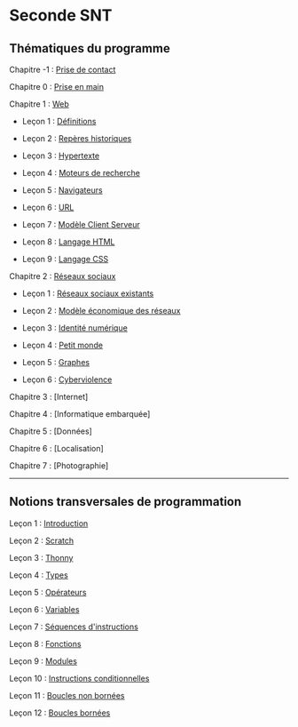 # Seconde SNT

## Thématiques du programme

Chapitre -1 : [Prise de contact](./Prise%20de%20contact/Prise_de_contact.md)

Chapitre 0 : [Prise en main](./Prise%20en%20main/Prise_en_main.md)

Chapitre 1 : [Web](./Web/)

- Leçon 1 : [Définitions](./Web/Definitions.md)

- Leçon 2 : [Repères historiques](./Web/Reperes_historiques.md)

- Leçon 3 : [Hypertexte](./Web/Hypertexte.md)

- Leçon 4 : [Moteurs de recherche](./Web/Moteurs_de_recherche.md)

- Leçon 5 : [Navigateurs](./Web/Navigateurs.md)

- Leçon 6 : [URL](./Web/URL.md)

- Leçon 7 : [Modèle Client Serveur](./Web/Modele_client_serveur.md)

- Leçon 8 : [Langage HTML](./Web/HTML.md)

- Leçon 9 : [Langage CSS](./Web/CSS.md)

Chapitre 2 : [Réseaux sociaux](./Réseaux%20sociaux/)

- Leçon 1 : [Réseaux sociaux existants](./Réseaux%20sociaux/Reseaux_sociaux_existants.md)

- Leçon 2 : [Modèle économique des réseaux](./Réseaux%20sociaux/Modele_economique.md)

- Leçon 3 : [Identité numérique](./Réseaux%20sociaux/Identite_numerique.md)

- Leçon 4 : [Petit monde](./Réseaux%20sociaux/Petit_monde.md)

- Leçon 5 : [Graphes](./Réseaux%20sociaux/Graphes.md)

- Leçon 6 : [Cyberviolence](./Réseaux%20sociaux/Cyberviolence.md)

Chapitre 3 : [Internet]

Chapitre 4 : [Informatique embarquée]

Chapitre 5 : [Données]

Chapitre 6 : [Localisation]

Chapitre 7 : [Photographie]

______________

## Notions transversales de programmation

Leçon 1 : [Introduction](./Notions%20transversales%20de%20programmation/Introduction.md)

Leçon 2 : [Scratch](./Notions%20transversales%20de%20programmation/Scratch.md)

Leçon 3 : [Thonny](./Notions%20transversales%20de%20programmation/Thonny.md)

Leçon 4 : [Types](./Notions%20transversales%20de%20programmation/Types.md)

Leçon 5 : [Opérateurs](./Notions%20transversales%20de%20programmation/Opérateurs.md)

Leçon 6 : [Variables](./Notions%20transversales%20de%20programmation/Variables.md)

Leçon 7 : [Séquences d'instructions](./Notions%20transversales%20de%20programmation/Séquences.md)

Leçon 8 : [Fonctions](./Notions%20transversales%20de%20programmation/Fonctions_1.md)

Leçon 9 : [Modules](./Notions%20transversales%20de%20programmation/Modules.md)

Leçon 10 : [Instructions conditionnelles](./Notions%20transversales%20de%20programmation/Instructions_conditionnelles.md)

Leçon 11 : [Boucles non bornées](./Notions%20transversales%20de%20programmation/Boucles_non_bornées.md)

Leçon 12 : [Boucles bornées](./Notions%20transversales%20de%20programmation/Boucles_bornées.md)
